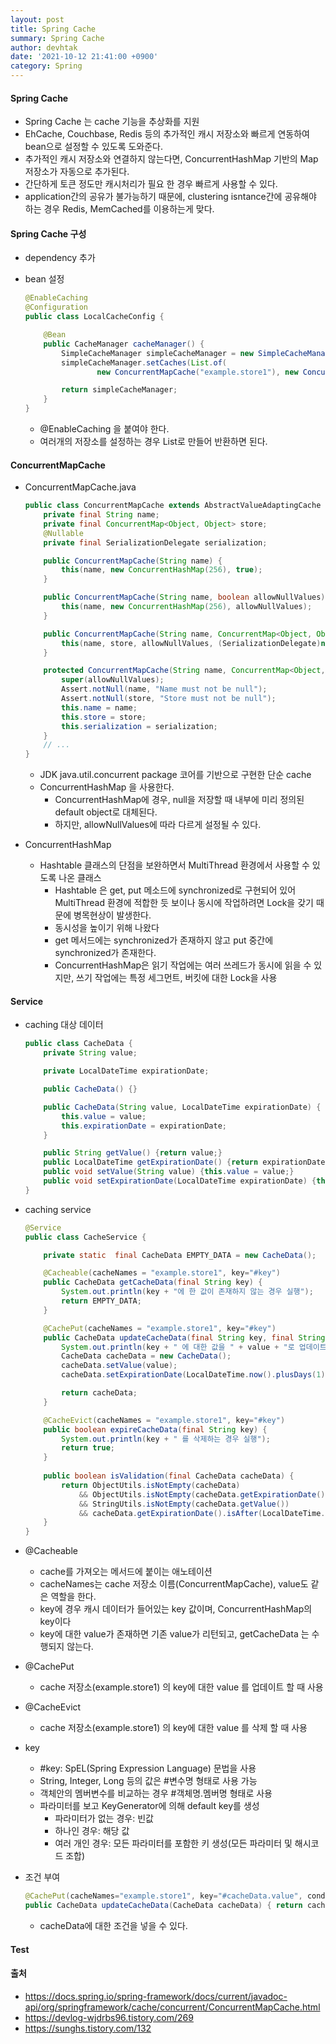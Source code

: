 ```yaml
---
layout: post
title: Spring Cache
summary: Spring Cache
author: devhtak
date: '2021-10-12 21:41:00 +0900'
category: Spring
---
```


#### Spring Cache

- Spring Cache 는 cache 기능을 추상화를 지원
- EhCache, Couchbase, Redis 등의 추가적인 캐시 저장소와 빠르게 연동하여 bean으로 설정할 수 있도록 도와준다.
- 추가적인 캐시 저장소와 연결하지 않는다면, ConcurrentHashMap 기반의 Map 저장소가 자동으로 추가된다.
- 간단하게 토큰 정도만 캐시처리가 필요 한 경우 빠르게 사용할 수 있다.
- application간의 공유가 불가능하기 때문에, clustering isntance간에 공유해야 하는 경우 Redis, MemCached를 이용하는게 맞다.

#### Spring Cache 구성

- dependency 추가

- bean 설정
  ```java
  @EnableCaching
  @Configuration
  public class LocalCacheConfig {

      @Bean
      public CacheManager cacheManager() {
          SimpleCacheManager simpleCacheManager = new SimpleCacheManager();
          simpleCacheManager.setCaches(List.of(
                  new ConcurrentMapCache("example.store1"), new ConcurrentMapCache("example.store2")));

          return simpleCacheManager;
      }
  }
  ```
  - @EnableCaching 을 붙여야 한다.
  - 여러개의 저장소를 설정하는 경우 List로 만들어 반환하면 된다.

#### ConcurrentMapCache

- ConcurrentMapCache.java
  ```java
  public class ConcurrentMapCache extends AbstractValueAdaptingCache {
      private final String name;
      private final ConcurrentMap<Object, Object> store;
      @Nullable
      private final SerializationDelegate serialization;

      public ConcurrentMapCache(String name) {
          this(name, new ConcurrentHashMap(256), true);
      }

      public ConcurrentMapCache(String name, boolean allowNullValues) {
          this(name, new ConcurrentHashMap(256), allowNullValues);
      }

      public ConcurrentMapCache(String name, ConcurrentMap<Object, Object> store, boolean allowNullValues) {
          this(name, store, allowNullValues, (SerializationDelegate)null);
      }

      protected ConcurrentMapCache(String name, ConcurrentMap<Object, Object> store, boolean allowNullValues, @Nullable SerializationDelegate serialization) {
          super(allowNullValues);
          Assert.notNull(name, "Name must not be null");
          Assert.notNull(store, "Store must not be null");
          this.name = name;
          this.store = store;
          this.serialization = serialization;
      }
      // ...
  }
  ```
  - JDK java.util.concurrent package 코어를 기반으로 구현한 단순 cache
  - ConcurrentHashMap 을 사용한다.
    - ConcurrentHashMap에 경우, null을 저장할 때 내부에 미리 정의된 default object로 대체된다.
    - 하지만, allowNullValues에 따라 다르게 설정될 수 있다.

- ConcurrentHashMap 
  - Hashtable 클래스의 단점을 보완하면서 MultiThread 환경에서 사용할 수 있도록 나온 클래스
    - Hashtable 은 get, put 메소드에 synchronized로 구현되어 있어 MultiThread 환경에 적합한 듯 보이나 동시에 작업하려면 Lock을 갖기 때문에 병목현상이 발생한다.
    - 동시성을 높이기 위해 나왔다
    - get 메서드에는 synchronized가 존재하지 않고 put 중간에 synchronized가 존재한다.
    - ConcurrentHashMap은 읽기 작업에는 여러 쓰레드가 동시에 읽을 수 있지만, 쓰기 작업에는 특정 세그먼트, 버킷에 대한 Lock을 사용

#### Service

- caching 대상 데이터
  ```java
  public class CacheData {
      private String value;

      private LocalDateTime expirationDate;

      public CacheData() {}

      public CacheData(String value, LocalDateTime expirationDate) {
          this.value = value;
          this.expirationDate = expirationDate;
      }

      public String getValue() {return value;}
      public LocalDateTime getExpirationDate() {return expirationDate;}
      public void setValue(String value) {this.value = value;}
      public void setExpirationDate(LocalDateTime expirationDate) {this.expirationDate = expirationDate;}
  }
  ```
  
- caching service
  ```java
  @Service
  public class CacheService {

      private static  final CacheData EMPTY_DATA = new CacheData();

      @Cacheable(cacheNames = "example.store1", key="#key")
      public CacheData getCacheData(final String key) {
          System.out.println(key + "에 한 값이 존재하지 않는 경우 실행");
          return EMPTY_DATA;
      }

      @CachePut(cacheNames = "example.store1", key="#key")
      public CacheData updateCacheData(final String key, final String value) {
          System.out.println(key + " 에 대한 값을 " + value + "로 업데이트하는 경우 실행");
          CacheData cacheData = new CacheData();
          cacheData.setValue(value);
          cacheData.setExpirationDate(LocalDateTime.now().plusDays(1));

          return cacheData;
      }

      @CacheEvict(cacheNames = "example.store1", key="#key")
      public boolean expireCacheData(final String key) {
          System.out.println(key + " 를 삭제하는 경우 실행");
          return true;
      }
      
      public boolean isValidation(final CacheData cacheData) {
          return ObjectUtils.isNotEmpty(cacheData)
              && ObjectUtils.isNotEmpty(cacheData.getExpirationDate())
              && StringUtils.isNotEmpty(cacheData.getValue())
              && cacheData.getExpirationDate().isAfter(LocalDateTime.now());
      }
  }
  ```
  
- @Cacheable
  - cache를 가져오는 메서드에 붙이는 애노테이션
  - cacheNames는 cache 저장소 이름(ConcurrentMapCache), value도 같은 역할을 한다.
  - key에 경우 캐시 데이터가 들어있는 key 값이며, ConcurrentHashMap의 key이다
  - key에 대한 value가 존재하면 기존 value가 리턴되고, getCacheData 는 수행되지 않는다.

- @CachePut
  - cache 저장소(example.store1) 의 key에 대한 value 를 업데이트 할 때 사용

- @CacheEvict
  - cache 저장소(example.store1) 의 key에 대한 value 를 삭제 할 때 사용

- key
  - #key: SpEL(Spring Expression Language) 문법을 사용
  - String, Integer, Long 등의 값은 #변수명 형태로 사용 가능
  - 객체안의 멤버변수를 비교하는 경우 #객체명.멤버명 형태로 사용
  - 파라미터를 보고 KeyGenerator에 의해 default key를 생성
    - 파라미터가 없는 경우: 빈값
    - 하나인 경우: 해당 값
    - 여러 개인 경우: 모든 파라미터를 포함한 키 생성(모든 파라미터 및 해시코드 조합)

- 조건 부여
  ```java
  @CachePut(cacheNames="example.store1", key="#cacheData.value", condition="#cacheData.value.length() > 5")
  public CacheData updateCacheData(CacheData cacheData) { return cacheData; }
  ```
  -  cacheData에 대한 조건을 넣을 수 있다.
  

#### Test

#### 출처

- https://docs.spring.io/spring-framework/docs/current/javadoc-api/org/springframework/cache/concurrent/ConcurrentMapCache.html
- https://devlog-wjdrbs96.tistory.com/269
- https://sunghs.tistory.com/132
